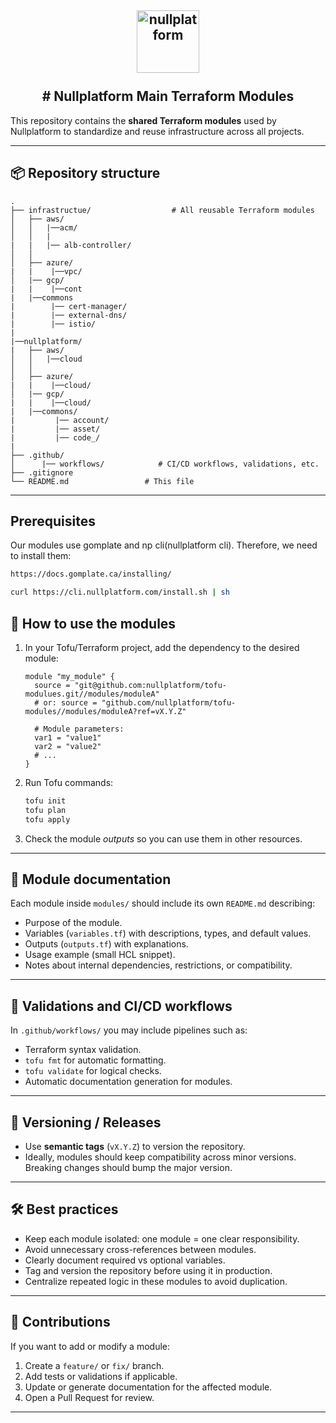 <h2 align="center">
    <a href="https://httpie.io" target="blank_">
        <img height="100" alt="nullplatform" src="https://nullplatform.com/favicon/android-chrome-192x192.png" />
    </a>
    <br>
    <br>
    # Nullplatform Main Terraform Modules
    <br>
</h2>



This repository contains the **shared Terraform modules** used by Nullplatform to standardize and reuse infrastructure across all projects.

---

## 📦 Repository structure

```
.
├── infrastructue/                  # All reusable Terraform modules
│   ├── aws/
│   │   |──acm/
│   │   |
|   |   |── alb-controller/
│   │
│   ├── azure/
|   |    |──vpc/
│   |── gcp/
|   |    |──cont
|   |──commons
|        |── cert-manager/
|        |── external-dns/
|        |── istio/
|
|──nullplatform/
|   ├── aws/
│   │   |──cloud
│   │
│   ├── azure/
|   |    |──cloud/
│   |── gcp/
|   |    |──cloud/
|   |──commons/
|         |── account/
|         |── asset/
|         |── code_/
|
├── .github/
│      |── workflows/            # CI/CD workflows, validations, etc.
├── .gitignore
└── README.md                 # This file
```

---
## Prerequisites

Our modules use gomplate and np cli(nullplatform cli). Therefore, we need to install them:


```bash
https://docs.gomplate.ca/installing/

```

```bash
curl https://cli.nullplatform.com/install.sh | sh

```

## 🚀 How to use the modules

1. In your Tofu/Terraform project, add the dependency to the desired module:

   ```hcl
   module "my_module" {
     source = "git@github.com:nullplatform/tofu-modulues.git//modules/moduleA"
     # or: source = "github.com/nullplatform/tofu-modules//modules/moduleA?ref=vX.Y.Z"

     # Module parameters:
     var1 = "value1"
     var2 = "value2"
     # ...
   }
   ```

2. Run Tofu commands:

   ```bash
   tofu init
   tofu plan
   tofu apply
   ```

3. Check the module *outputs* so you can use them in other resources.

---

## 📄 Module documentation

Each module inside `modules/` should include its own `README.md` describing:

- Purpose of the module.
- Variables (`variables.tf`) with descriptions, types, and default values.
- Outputs (`outputs.tf`) with explanations.
- Usage example (small HCL snippet).
- Notes about internal dependencies, restrictions, or compatibility.


---

## 🧪 Validations and CI/CD workflows

In `.github/workflows/` you may include pipelines such as:

- Terraform syntax validation.
- `tofu fmt` for automatic formatting.
- `tofu validate` for logical checks.
- Automatic documentation generation for modules.

---

## 📌 Versioning / Releases

- Use **semantic tags** (`vX.Y.Z`) to version the repository.
- Ideally, modules should keep compatibility across minor versions. Breaking changes should bump the major version.


---

## 🛠️ Best practices

- Keep each module isolated: one module = one clear responsibility.
- Avoid unnecessary cross-references between modules.
- Clearly document required vs optional variables.
- Tag and version the repository before using it in production.
- Centralize repeated logic in these modules to avoid duplication.

---

## 👥 Contributions

If you want to add or modify a module:

1. Create a `feature/` or `fix/` branch.
2. Add tests or validations if applicable.
3. Update or generate documentation for the affected module.
4. Open a Pull Request for review.

---




